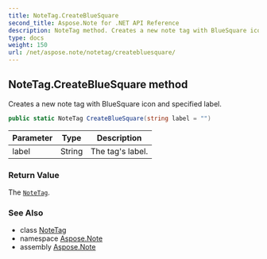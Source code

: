 ```yaml
---
title: NoteTag.CreateBlueSquare
second_title: Aspose.Note for .NET API Reference
description: NoteTag method. Creates a new note tag with BlueSquare icon and specified label
type: docs
weight: 150
url: /net/aspose.note/notetag/createbluesquare/
---
```

## NoteTag.CreateBlueSquare method

Creates a new note tag with BlueSquare icon and specified label.

```csharp
public static NoteTag CreateBlueSquare(string label = "")
```

| Parameter | Type | Description |
| --- | --- | --- |
| label | String | The tag's label. |

### Return Value

The [`NoteTag`](../).

### See Also

* class [NoteTag](../)
* namespace [Aspose.Note](../../notetag/)
* assembly [Aspose.Note](../../../)


